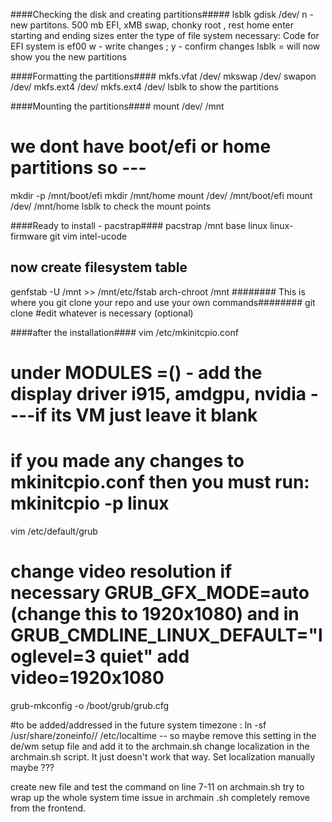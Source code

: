 ####Checking the disk and creating partitions#####
lsblk
gdisk /dev/<diskname>
n - new partitons.  500 mb EFI,  xMB swap, chonky root , rest home
enter starting and ending sizes 
enter the type of file system necessary: Code for EFI system is ef00
w - write changes ; y - confirm changes
lsblk = will now show you the new partitions

####Formatting the partitions####
mkfs.vfat /dev/<efi>
mkswap /dev/<swap>
swapon /dev/<swap>
mkfs.ext4 /dev/<root>
mkfs.ext4 /dev/<home>
lsblk to show the partitions


####Mounting the partitions####
mount /dev/<root> /mnt
# we dont have boot/efi or home partitions so ---
mkdir -p /mnt/boot/efi
mkdir /mnt/home
mount /dev/<efi> /mnt/boot/efi
mount /dev/<home> /mnt/home
lsblk to check the mount points


####Ready to install - pacstrap####
pacstrap /mnt base linux linux-firmware git vim intel-ucode
## now create filesystem table 
genfstab -U /mnt >> /mnt/etc/fstab
arch-chroot /mnt
######## This is where you git clone your repo and use your own commands########
git clone <addr>
#edit whatever is necessary (optional)

####after the installation####
vim /etc/mkinitcpio.conf
# under MODULES =()  - add the display driver i915, amdgpu, nvidia ----if its VM just leave it blank
# if you made any changes to mkinitcpio.conf then you must run: mkinitcpio -p linux 
vim /etc/default/grub
# change video resolution if necessary GRUB_GFX_MODE=auto (change this to 1920x1080) and in GRUB_CMDLINE_LINUX_DEFAULT="loglevel=3 quiet" add video=1920x1080
grub-mkconfig -o /boot/grub/grub.cfg


#to be added/addressed in the future 
system timezone  : ln -sf /usr/share/zoneinfo/<region>/<country> /etc/localtime  -- so maybe remove this setting in the de/wm setup file and add it to the archmain.sh
change localization in the archmain.sh script. It just doesn't work that way. Set localization manually maybe ???

create new file and test the command on line 7-11 on archmain.sh
try to wrap up the whole system time issue in archmain .sh
completely remove from the frontend.
